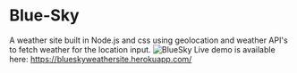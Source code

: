 # Blue-Sky

A weather site built in Node.js and css using geolocation and weather API's to fetch weather for the location input.
![BlueSky](https://cdn.discordapp.com/attachments/755504752011378822/777805252375609344/unknown.png)
Live demo is available here:
https://blueskyweathersite.herokuapp.com/
